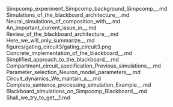 Simpcomp_experiment_Simpcomp_background_Simpcomp__.md
Simulations_of_the_blackboard_architecture__.md
Neural_simulations_of_composition_with__.md
An_important_current_issue_in__.md
Review_of_the_blackboard_architecture__.md
Here_we_will_only_summarize__.md
figures/gating_circuit3/gating_circuit3.png
Concrete_implementation_of_the_blackboard__.md
Simplified_approach_to_the_blackboard__.md
Compartment_circuit_specification_Previous_simulations__.md
Parameter_selection_Neuron_model_parameters__.md
Circuit_dynamics_We_mantain_a__.md
Complete_sentence_processing_simulation_Example__.md
Blackboard_simulations_on_Simpcomp_Blackboard__.md
Shall_we_try_to_get__1.md